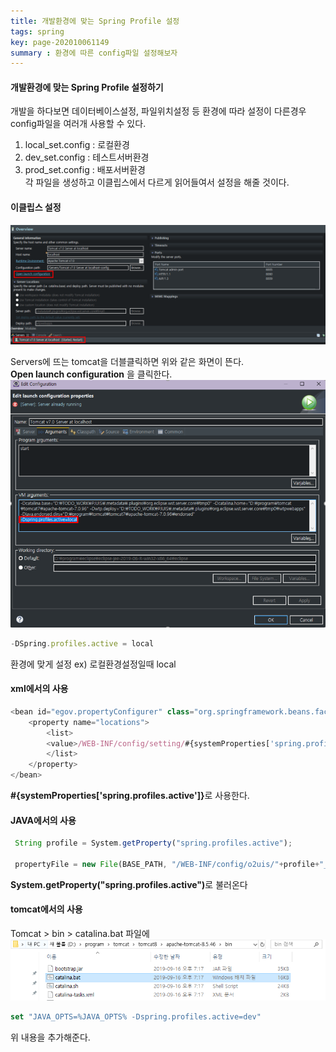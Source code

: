 ```yaml
---
title: 개발환경에 맞는 Spring Profile 설정
tags: spring
key: page-202010061149
summary : 환경에 따른 config파일 설정해보자
---
```


#### 개발환경에 맞는 Spring Profile 설정하기
개발을 하다보면 데이터베이스설정, 파일위치설정 등 환경에 따라 설정이 다른경우<br/>
config파일을 여러개 사용할 수 있다. <br/>
1. local_set.config : 로컬환경 <br/>
2. dev_set.config : 테스트서버환경 <br/>
3. prod_set.config : 배포서버환경 <br/>
각 파일을 생성하고 이클립스에서 다르게 읽어들여서 설정을 해줄 것이다. <br/>

#### 이클립스 설정

 ![Image Alt 텍스트](/assets/images/tomcatclick.PNG)

Servers에 뜨는 tomcat을 더블클릭하면 위와 같은 화면이 뜬다. <br/>
<b>Open launch configuration</b> 을 클릭한다. <br/>
 ![Image Alt 텍스트](/assets/images/tom.PNG)
```javascript
-DSpring.profiles.active = local
```
환경에 맞게 설정 ex) 로컬환경설정일때 local

#### xml에서의 사용
```javascript
<bean id="egov.propertyConfigurer" class="org.springframework.beans.factory.config.PropertyPlaceholderConfigurer">
	<property name="locations">
		<list>
		<value>/WEB-INF/config/setting/#{systemProperties['spring.profiles.active']}_set.config</value>
		</list>
	</property>
</bean>
```
<b>#{systemProperties['spring.profiles.active']}</b>로 사용한다.

#### JAVA에서의 사용
```javascript
 String profile = System.getProperty("spring.profiles.active");
 
 propertyFile = new File(BASE_PATH, "/WEB-INF/config/o2uis/"+profile+"_set.config");
```
<b>System.getProperty("spring.profiles.active")</b>로 불러온다

#### tomcat에서의 사용

Tomcat > bin > catalina.bat 파일에 
 ![Image Alt 텍스트](/assets/images/cat.PNG)

```javascript
set "JAVA_OPTS=%JAVA_OPTS% -Dspring.profiles.active=dev"
```
위 내용을 추가해준다.

